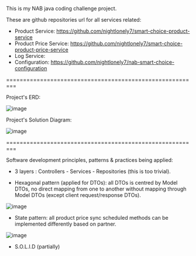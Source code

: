 
This is my NAB java coding challenge project.

These are github repositories url for all services related:

- Product Service: https://github.com/nightlonely7/smart-choice-product-service
- Product Price Service: https://github.com/nightlonely7/smart-choice-product-price-service
- Log Service:
- Configuration: https://github.com/nightlonely7/nab-smart-choice-configuration


=========================================================


Project's ERD: 

![image](https://user-images.githubusercontent.com/41773948/116012384-5fd21800-a654-11eb-841a-e901870aac8a.png)


Project's Solution Diagram:

![image](https://user-images.githubusercontent.com/41773948/116012389-66608f80-a654-11eb-82e6-d7b53253ffa2.png)



=========================================================


Software development principles, patterns & practices being applied:

 - 3 layers : Controllers - Services - Repositories (this is too trivial).

 - Hexagonal pattern (applied for DTOs): all DTOs is centred by Model DTOs, no direct mapping from one to another without mapping through Model DTOs (except client request/response DTOs).

![image](https://user-images.githubusercontent.com/41773948/116012376-4af58480-a654-11eb-8dde-07633295ede0.png)

 - State pattern: all product price sync scheduled methods can be implemented differently based on partner.

![image](https://user-images.githubusercontent.com/41773948/116012851-4da5a900-a657-11eb-8d24-4a149599eec4.png)


 - S.O.L.I.D (partially)


